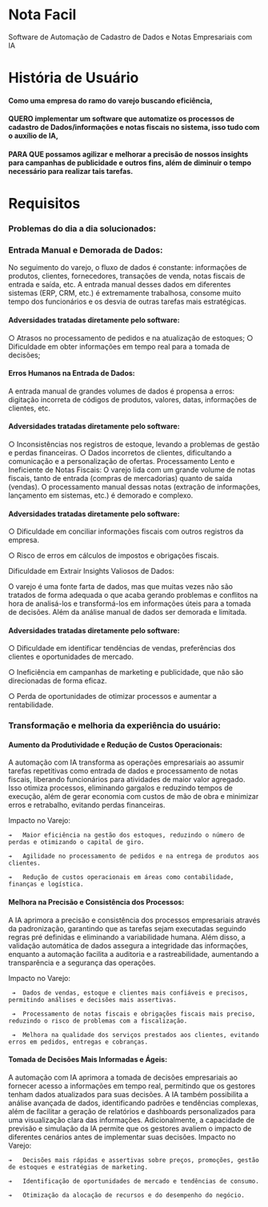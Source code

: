 # Nota Facil
Software de Automação de Cadastro de Dados e Notas Empresariais com IA
# História de Usuário
#### Como uma empresa do ramo do varejo buscando eficiência, 
#### QUERO implementar um software que automatize os processos de cadastro de Dados/informações e notas fiscais no sistema, isso tudo com o auxílio de IA, 
####  PARA QUE possamos agilizar e melhorar a precisão de nossos insights para campanhas de publicidade e outros fins, além de diminuir o tempo necessário para realizar tais tarefas.
# Requisitos 
### Problemas do dia a dia solucionados:

### Entrada Manual e Demorada de Dados:
No seguimento do varejo, o fluxo de dados é constante: informações de produtos, clientes, fornecedores, transações de venda, notas fiscais de entrada e saída, etc. A entrada manual desses dados em diferentes sistemas (ERP, CRM, etc.) é extremamente trabalhosa, consome muito tempo dos funcionários e os desvia de outras tarefas mais estratégicas.
#### Adversidades tratadas diretamente pelo software:
  ○	Atrasos no processamento de pedidos e na atualização de estoques;
  ○	Dificuldade em obter informações em tempo real para a tomada de decisões;
#### Erros Humanos na Entrada de Dados:
  A entrada manual de grandes volumes de dados é propensa a erros: digitação incorreta de códigos de produtos, valores, datas, informações de clientes, etc.
#### Adversidades tratadas diretamente pelo software:
  ○	Inconsistências nos registros de estoque, levando a problemas de gestão e perdas financeiras.
  ○	Dados incorretos de clientes, dificultando a comunicação e a personalização de ofertas.
  Processamento Lento e Ineficiente de Notas Fiscais:
  O varejo lida com um grande volume de notas fiscais, tanto de entrada (compras de mercadorias) quanto de saída (vendas). O processamento manual dessas notas (extração de informações, lançamento em sistemas,       etc.) é demorado e complexo.

#### Adversidades tratadas diretamente pelo software:
  ○	Dificuldade em conciliar informações fiscais com outros registros da empresa.
  
  ○	Risco de erros em cálculos de impostos e obrigações fiscais.
  
  Dificuldade em Extrair Insights Valiosos de Dados:
  
  O varejo é uma fonte farta de dados, mas  que muitas vezes não são tratados de forma adequada o que acaba gerando problemas e conflitos na hora de analisá-los e transformá-los em informações úteis para a tomada   de decisões. Além da análise manual de dados ser demorada e limitada.
  
#### Adversidades tratadas diretamente pelo software:
  ○	Dificuldade em identificar tendências de vendas, preferências dos clientes e oportunidades de mercado.
  
  ○	Ineficiência em campanhas de marketing e publicidade, que não são direcionadas de forma eficaz.
  
  ○	Perda de oportunidades de otimizar processos e aumentar a rentabilidade. 

### Transformação e melhoria da experiência do usuário:

#### Aumento da Produtividade e Redução de Custos Operacionais:
  A automação com IA transforma as operações empresariais ao assumir tarefas repetitivas como entrada de dados e processamento de notas fiscais, liberando funcionários para atividades de maior valor agregado.
  Isso   otimiza processos, eliminando gargalos e reduzindo tempos de execução, além de gerar economia com custos de mão de obra e minimizar erros e retrabalho, evitando perdas financeiras.
  
  Impacto no Varejo:
  
    ➔	Maior eficiência na gestão dos estoques, reduzindo o número de perdas e otimizando o capital de giro.
    
    ➔	Agilidade no processamento de pedidos e na entrega de produtos aos clientes.
    
    ➔	Redução de custos operacionais em áreas como contabilidade, finanças e logística.
    
#### Melhora na Precisão e Consistência dos Processos:
 A IA aprimora a precisão e consistência dos processos empresariais através da padronização, garantindo que as tarefas sejam executadas seguindo regras pré definidas e eliminando a variabilidade humana. Além 
 disso, a validação automática de dados assegura a integridade das informações, enquanto a automação facilita a auditoria e a rastreabilidade, aumentando a transparência e a segurança das operações.

  Impacto no Varejo:
  
     ➔	Dados de vendas, estoque e clientes mais confiáveis e precisos, permitindo análises e decisões mais assertivas.
     
     ➔	Processamento de notas fiscais e obrigações fiscais mais preciso, reduzindo o risco de problemas com a fiscalização.
     
     ➔	Melhora na qualidade dos serviços prestados aos clientes, evitando erros em pedidos, entregas e cobranças.
     
#### Tomada de Decisões Mais Informadas e Ágeis:

  A automação com IA aprimora a tomada de decisões empresariais ao fornecer acesso a informações em tempo real, permitindo que os gestores tenham dados atualizados para suas decisões. A IA também possibilita a    
  análise avançada de dados, identificando padrões e tendências complexas, além de facilitar a geração de relatórios e dashboards personalizados para uma visualização clara das informações. Adicionalmente, a 
  capacidade de previsão e simulação da IA permite que os gestores avaliem o impacto de diferentes cenários antes de implementar suas decisões.
  Impacto no Varejo:
  
    ➔	Decisões mais rápidas e assertivas sobre preços, promoções, gestão de estoques e estratégias de marketing.
    
    ➔	Identificação de oportunidades de mercado e tendências de consumo.
    
    ➔	Otimização da alocação de recursos e do desempenho do negócio.


